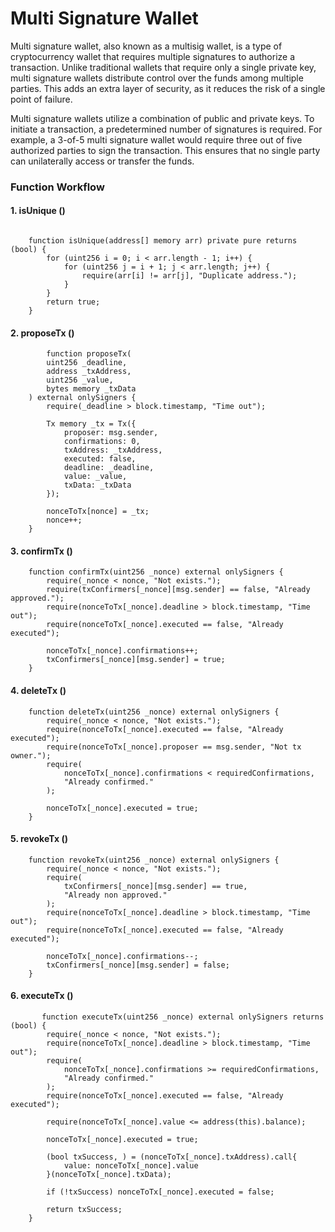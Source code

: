 # Multi Signature Wallet



Multi signature wallet, also known as a multisig wallet, is a type of cryptocurrency wallet that requires multiple signatures to authorize a transaction. Unlike traditional wallets that require only a single private key, multi signature wallets distribute control over the funds among multiple parties. This adds an extra layer of security, as it reduces the risk of a single point of failure.

Multi signature wallets utilize a combination of public and private keys. To initiate a transaction, a predetermined number of signatures is required. For example, a 3-of-5 multi signature wallet would require three out of five authorized parties to sign the transaction. This ensures that no single party can unilaterally access or transfer the funds.



### Function Workflow

#### 1. isUnique ()

```solidity

    function isUnique(address[] memory arr) private pure returns (bool) {
        for (uint256 i = 0; i < arr.length - 1; i++) {
            for (uint256 j = i + 1; j < arr.length; j++) {
                require(arr[i] != arr[j], "Duplicate address.");
            }
        }
        return true;
    }
```

#### 2. proposeTx ()

```solidity
        function proposeTx(
        uint256 _deadline,
        address _txAddress,
        uint256 _value,
        bytes memory _txData
    ) external onlySigners {
        require(_deadline > block.timestamp, "Time out");

        Tx memory _tx = Tx({
            proposer: msg.sender,
            confirmations: 0,
            txAddress: _txAddress,
            executed: false,
            deadline: _deadline,
            value: _value,
            txData: _txData
        });

        nonceToTx[nonce] = _tx;
        nonce++;
    }
```

#### 3. confirmTx ()

```solidity
    function confirmTx(uint256 _nonce) external onlySigners {
        require(_nonce < nonce, "Not exists.");
        require(txConfirmers[_nonce][msg.sender] == false, "Already approved.");
        require(nonceToTx[_nonce].deadline > block.timestamp, "Time out");
        require(nonceToTx[_nonce].executed == false, "Already executed");

        nonceToTx[_nonce].confirmations++;
        txConfirmers[_nonce][msg.sender] = true;
    }
 ```   
 #### 4. deleteTx ()

```solidity
    function deleteTx(uint256 _nonce) external onlySigners {
        require(_nonce < nonce, "Not exists.");
        require(nonceToTx[_nonce].executed == false, "Already executed");
        require(nonceToTx[_nonce].proposer == msg.sender, "Not tx owner.");
        require(
            nonceToTx[_nonce].confirmations < requiredConfirmations,
            "Already confirmed."
        );

        nonceToTx[_nonce].executed = true;
    }
 ```   
  #### 5. revokeTx ()

```solidity
    function revokeTx(uint256 _nonce) external onlySigners {
        require(_nonce < nonce, "Not exists.");
        require(
            txConfirmers[_nonce][msg.sender] == true,
            "Already non approved."
        );
        require(nonceToTx[_nonce].deadline > block.timestamp, "Time out");
        require(nonceToTx[_nonce].executed == false, "Already executed");

        nonceToTx[_nonce].confirmations--;
        txConfirmers[_nonce][msg.sender] = false;
    }
 ```  
   #### 6. executeTx ()

```solidity
       function executeTx(uint256 _nonce) external onlySigners returns (bool) {
        require(_nonce < nonce, "Not exists.");
        require(nonceToTx[_nonce].deadline > block.timestamp, "Time out");
        require(
            nonceToTx[_nonce].confirmations >= requiredConfirmations,
            "Already confirmed."
        );
        require(nonceToTx[_nonce].executed == false, "Already executed");

        require(nonceToTx[_nonce].value <= address(this).balance);

        nonceToTx[_nonce].executed = true;

        (bool txSuccess, ) = (nonceToTx[_nonce].txAddress).call{
            value: nonceToTx[_nonce].value
        }(nonceToTx[_nonce].txData);

        if (!txSuccess) nonceToTx[_nonce].executed = false;

        return txSuccess;
    }
 ```  

